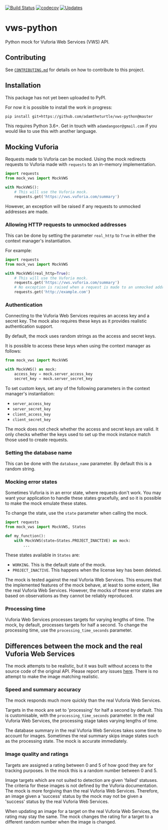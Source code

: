 [![Build Status](https://travis-ci.org/adamtheturtle/vws-python.svg?branch=master)](https://travis-ci.org/adamtheturtle/vws-python)
[![codecov](https://codecov.io/gh/adamtheturtle/vws-python/branch/master/graph/badge.svg)](https://codecov.io/gh/adamtheturtle/vws-python)
[![Updates](https://pyup.io/repos/github/adamtheturtle/vws-python/shield.svg)](https://pyup.io/repos/github/adamtheturtle/vws-python/)

# vws-python

Python mock for Vuforia Web Services (VWS) API.

## Contributing

See [`CONTRIBUTING.md`](./CONTRIBUTING.md) for details on how to contribute to this project.

## Installation

This package has not yet been uploaded to PyPI.

For now it is possible to install the work in progress:

```sh
pip install git+https://github.com/adamtheturtle/vws-python@master
```

This requires Python 3.6+.
Get in touch with `adamdangoor@gmail.com` if you would like to use this with another language.

## Mocking Vuforia

Requests made to Vuforia can be mocked.
Using the mock redirects requests to Vuforia made with `requests` to an in-memory implementation.

```python
import requests
from mock_vws import MockVWS

with MockVWS():
    # This will use the Vuforia mock.
    requests.get('https://vws.vuforia.com/summary')
```

However, an exception will be raised if any requests to unmocked addresses are made.

### Allowing HTTP requests to unmocked addresses

This can be done by setting the parameter `real_http` to `True` in either the context manager's instantiation.

For example:

```python
import requests
from mock_vws import MockVWS

with MockVWS(real_http=True):
    # This will use the Vuforia mock.
    requests.get('https://vws.vuforia.com/summary')
    # No exception is raised when a request is made to an unmocked address.
    requests.get('http://example.com')
```

### Authentication

Connecting to the Vuforia Web Services requires an access key and a secret key.
The mock also requires these keys as it provides realistic authentication support.

By default, the mock uses random strings as the access and secret keys.

It is possible to access these keys when using the context manager as follows:

```python
from mock_vws import MockVWS

with MockVWS() as mock:
    access_key = mock.server_access_key
    secret_key = mock.server_secret_key
```

To set custom keys, set any of the following parameters in the context manager's instantiation:

* `server_access_key`
* `server_secret_key`
* `client_access_key`
* `client_secret_key`

The mock does not check whether the access and secret keys are valid.
It only checks whether the keys used to set up the mock instance match those used to create requests.

### Setting the database name

This can be done with the `database_name` parameter.
By default this is a random string.

### Mocking error states

Sometimes Vuforia is in an error state, where requests don't work.
You may want your application to handle these states gracefully, and so it is possible to make the mock emulate these states.

To change the state, use the `state` parameter when calling the mock.

```python
import requests
from mock_vws import MockVWS, States

def my_function():
    with MockVWS(state=States.PROJECT_INACTIVE) as mock:
        ...
```

These states available in `States` are:

* `WORKING`.
  This is the default state of the mock.
* `PROJECT_INACTIVE`.
  This happens when the license key has been deleted.

The mock is tested against the real Vuforia Web Services.
This ensures that the implemented features of the mock behave, at least to some extent, like the real Vuforia Web Services.
However, the mocks of these error states are based on observations as they cannot be reliably reproduced.

### Processing time

Vuforia Web Services processes targets for varying lengths of time.
The mock, by default, processes targets for half a second.
To change the processing time, use the `processing_time_seconds` parameter.

## Differences between the mock and the real Vuforia Web Services

The mock attempts to be realistic, but it was built without access to the source code of the original API.
Please report any issues [here](https://github.com/adamtheturtle/vws-python/issues).
There is no attempt to make the image matching realistic.

### Speed and summary accuracy

The mock responds much more quickly than the real Vuforia Web Services.

Targets in the mock are set to 'processing' for half a second by default.
This is customisable, with the `processing_time_seconds` parameter.
In the real Vuforia Web Services, the processing stage takes varying lengths of time.

The database summary in the real Vuforia Web Services takes some time to account for images.
Sometimes the real summary skips image states such as the processing state.
The mock is accurate immediately.

### Image quality and ratings

Targets are assigned a rating between 0 and 5 of how good they are for tracking purposes.
In the mock this is a random number between 0 and 5.

Image targets which are not suited to detection are given 'failed' statuses.
The criteria for these images is not defined by the Vuforia documentation.
The mock is more forgiving than the real Vuforia Web Services.
Therefore, an image given a 'success' status by the mock may not be given a 'success' status by the real Vuforia Web Services.

When updating an image for a target on the real Vuforia Web Services, the rating may stay the same.
The mock changes the rating for a target to a different random number when the image is changed.
